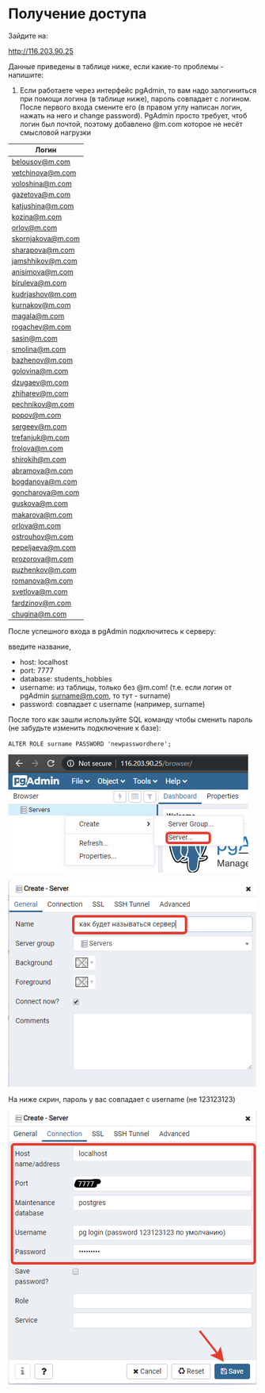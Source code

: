 # Получение доступа

Зайдите на:

http://116.203.90.25

Данные приведены в таблице ниже, если какие-то проблемы - напишите:

1. Если работаете через интерфейс pgAdmin, то вам надо залогиниться при помощи логина (в таблице ниже), пароль совпадает с логином. После первого входа смените его (в правом углу написан логин, нажать на него и change password). PgAdmin просто требует, чтоб логин был почтой, поэтому добавлено @m.com которое не несёт смысловой нагрузки

| Логин             |
| ----------------- |
| belousov@m.com    |
| vetchinova@m.com  |
| voloshina@m.com   |
| gazetova@m.com    |
| katjushina@m.com  |
| kozina@m.com      |
| orlov@m.com       |
| skornjakova@m.com |
| sharapova@m.com   |
| jamshhikov@m.com  |
| anisimova@m.com   |
| biruleva@m.com    |
| kudrjashov@m.com  |
| kurnakov@m.com    |
| magala@m.com      |
| rogachev@m.com    |
| sasin@m.com       |
| smolina@m.com     |
| bazhenov@m.com    |
| golovina@m.com    |
| dzugaev@m.com     |
| zhiharev@m.com    |
| pechnikov@m.com   |
| popov@m.com       |
| sergeev@m.com     |
| trefanjuk@m.com   |
| frolova@m.com     |
| shirokih@m.com    |
| abramova@m.com    |
| bogdanova@m.com   |
| goncharova@m.com  |
| guskova@m.com     |
| makarova@m.com    |
| orlova@m.com      |
| ostrouhov@m.com   |
| pepeljaeva@m.com  |
| prozorova@m.com   |
| puzhenkov@m.com   |
| romanova@m.com    |
| svetlova@m.com    |
| fardzinov@m.com   |
| chugina@m.com     |

После успешного входа в pgAdmin подключитесь к серверу:

введите название,

- host: localhost
- port: 7777
- database: students_hobbies
- username: из таблицы, только без @m.com! (т.е. если логин от pgAdmin surname@m.com, то тут - surname)
- password: совпадает с username (например, surname)

После того как зашли используйте SQL команду чтобы сменить пароль (не забудьте изменить подключение к базе):

`ALTER ROLE surname PASSWORD 'newpasswordhere';`

![1](./img/1.png)

![2](./img/2.png)

На ниже скрин, пароль у вас совпадает с username (не 123123123)

![3](./img/3.png)
